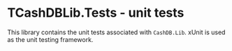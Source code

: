 ﻿# TCashDBLib.Tests - unit tests

This library contains the unit tests associated with `CashDB.Lib`.
xUnit is used as the unit testing framework.
